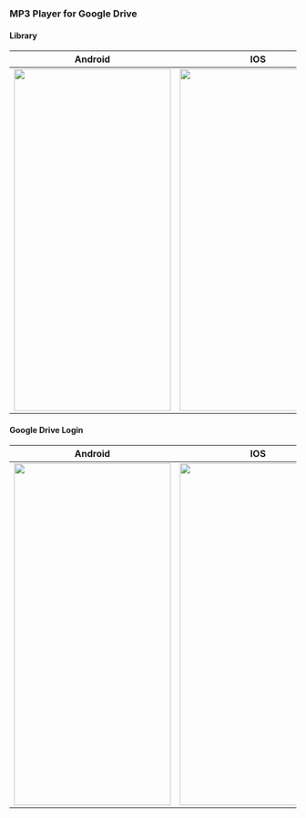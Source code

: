 <h3>MP3 Player for Google Drive</h3>

<h4>Library</h4>

| Android  | IOS   |
|---|---|
| <img src="https://github.com/benilyxdd/simple_player/assets/65816634/d5a927d2-5156-4572-ace9-259c57b8c517" width="275" height="600" />  | <img src="https://github.com/benilyxdd/simple_player/assets/65816634/d020ebaf-5d8b-462b-b9f5-5278c6a8adad"  width="275" height="600">   |

<h4>Google Drive Login</h4>

| Android  | IOS   |
|---|---|
| <img src="https://github.com/benilyxdd/simple_player/assets/65816634/caa34b63-d884-4d23-a5e8-80853c164fab" width="275" height="600" />  |<img src="https://github.com/benilyxdd/simple_player/assets/65816634/be4f3472-5869-4cb3-94e7-76f4fe9fed90"  width="275" height="600">   |
